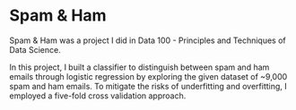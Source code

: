 # Spam & Ham

Spam & Ham was a project I did in Data 100 - Principles and Techniques of Data Science.


In this project, I built a classifier to distinguish between spam and ham emails through logistic regression by exploring the given dataset of ~9,000 spam and ham emails. To mitigate the risks of underfitting and overfitting, I employed a five-fold cross validation approach.
